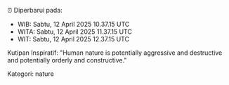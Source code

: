 ⏰ Diperbarui pada:
- WIB: Sabtu, 12 April 2025 10.37.15 UTC
- WITA: Sabtu, 12 April 2025 11.37.15 UTC
- WIT: Sabtu, 12 April 2025 12.37.15 UTC

Kutipan Inspiratif:
"Human nature is potentially aggressive and destructive and potentially orderly and constructive."


Kategori: nature

